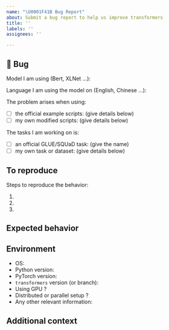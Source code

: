 ```yaml
---
name: "\U0001F41B Bug Report"
about: Submit a bug report to help us improve transformers
title: ''
labels: ''
assignees: ''

---
```


## 🐛 Bug

<!-- Important information -->

Model I am using (Bert, XLNet ...):

Language I am using the model on (English, Chinese ...):

The problem arises when using:
* [ ] the official example scripts: (give details below)
* [ ] my own modified scripts: (give details below)

The tasks I am working on is:
* [ ] an official GLUE/SQUaD task: (give the name)
* [ ] my own task or dataset: (give details below)

## To reproduce

Steps to reproduce the behavior:

1.
2.
3.

<!-- If you have code snippets, error messages, stack traces please provide them here as well.
     Important! Use code tags to correctly format your code. See https://help.github.com/en/github/writing-on-github/creating-and-highlighting-code-blocks#syntax-highlighting
     Do not use screenshots, as they are hard to read and (more importantly) don't allow others to copy-and-paste your code.-->

## Expected behavior

<!-- A clear and concise description of what you would expect to happen. -->

## Environment

* OS:
* Python version:
* PyTorch version:
* `transformers` version (or branch):
* Using GPU ?
* Distributed or parallel setup ?
* Any other relevant information:

## Additional context

<!-- Add any other context about the problem here. -->
